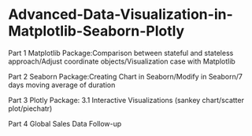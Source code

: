 # Advanced-Data-Visualization-in-Matplotlib-Seaborn-Plotly
Part 1 Matplotlib Package:Comparison between stateful and stateless approach/Adjust coordinate objects/Visualization case with Matplotlib

Part 2 Seaborn Package:Creating Chart in Seaborn/Modify in Seaborn/7 days moving average of duration

Part 3 Plotly Package: 3.1 Interactive Visualizations (sankey chart/scatter plot/piechatr)

Part 4 Global Sales Data Follow-up





